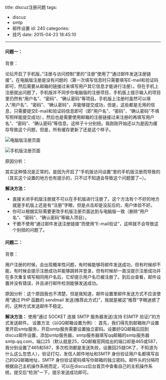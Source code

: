 title: discuz注册问题
tags:
  - discuz
  - smtp
  - 邮件设置
id: 240
categories:
  - 技巧
date: 2015-04-23 18:45:10
---

#### **问题一：**

背景：

论坛开启了手机版，”注册与访问控制”里的“注册”使用了“通过邮件发送注册链接”。在电脑版注册是没有问题的（第一次填写信息时只需要填写E-mail和验证码即可，然后需要从邮箱的链接过来填写用户其它信息才能进行注册）。但在手机上注册就出问题了，手机版并不同步你电脑版的注册项目，手机版上提示输入的项目里仍然有“用户名”、“密码”、“确认密码”等项目。手机版上注册时虽然可以填入“用户名”、“密码”、“确认密码”，并能够提交成功，但是，这些都是无用的信息，只需要提交E-mail和验证码信息即可（即“用户名”、“密码”、“确认密码”不填写照样能提交成功），然后也是需要使用邮箱的注册链接过来注册的再填写用户名”、“密码”、“确认密码”等信息。这样子十分别扭。我刚刚开始还以为是因为缓存导致这个问题，但是，所有缓存更新了还是这个样子。<!--more-->

![电脑版注册页面](http://7xi6qe.com1.z0.glb.clouddn.com/2015/04/23/截图20150423171538.png)

![手机版注册页面](http://7xi6qe.com1.z0.glb.clouddn.com/2015/04/23/Screenshot_2015-04-23-17-16-38.png)

原因分析：

其实这种情况是正常的。是因为开启了“手机版访问设置”里的手机版注册而导致的（其实这个设置的地方也有提示的，只不过不知道会导致这个问题罢了~）。

**解决方法：**
- 直接关闭手机版注册就不可以在手机版进行注册了。这个方法有个不好的地方就是手机版上还是有“注册”字眼，但是点击却是没反应的，用户体验不好。
- 你可以根据实际需要更改手机版注册页面达到与电脑版一致（删除“用户名”、“密码”、“确认密码”等输入项目）。
- 干脆不使用“通过邮件发送注册链接”而使用“E-mail验证”，这样就不会导致这个别扭的问题了。

#### **问题二：**

背景：

用户注册的时候，会出现概率性问题，有时候能够将邮件发送成功，但有时候却不能，有时候会提示注册成功并能够跳转并登录，但有时候却一直没提示注册成功并在多次重复填写相同用户名后，它却提示用户名已被注册了。到后台查看，邮件设置并没有错误，并且进行邮件检测能够发送成功。

原因分析：这个原因我也不清楚，但是我知道，邮件设置里邮件发送方式不应该使用“通过 PHP 函数的 sendmail 发送(推荐此方式)”，我就是被这“推荐”字眼迷惑了的，这种方式发送邮件不稳定。

**解决方法：**
使用“通过 SOCKET 连接 SMTP 服务器发送(支持 ESMTP 验证)”的方式发送邮件。
设置方法（以QQ邮箱设置为例）：
首先，我们得先到邮箱账户设置里开启smtp服务，开启smtp服务需要设置独立密码。设置好QQ邮箱后回到discuz邮件设置，添加smtp服务器，smtp服务器填写qq邮箱的smtp服务器smtp.qq.com，端口25（默认就是25，QQ邮箱官网给出的端口却是465或587，我分别设置了465和587，多次检测都是发送失败，设置回25就OK了，不知道为什么这么忽悠人），验证打勾，发信人邮件地址和SMTP 身份验证用户名都填写自己的QQ邮箱地址，SMTP 身份验证密码填写你邮箱的独立密码。邮件头的分隔符根据自己主机操作系统而定，可以在discuz后台首页中查看自己的主机操作系统，提交后“检测”一下，提示发送成功即可。